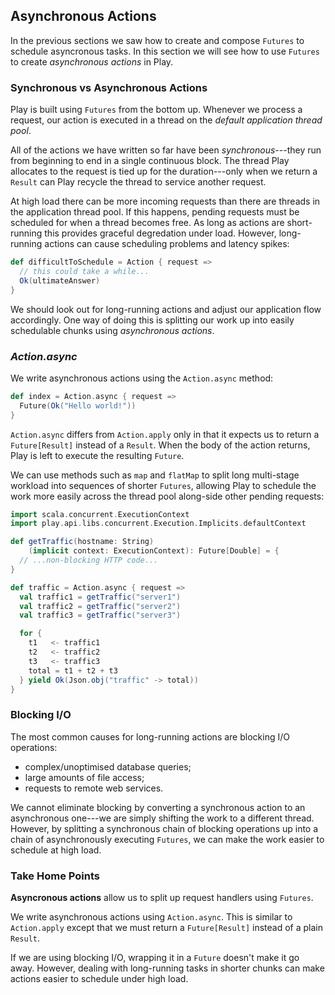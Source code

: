 ## Asynchronous Actions

In the previous sections we saw how to create and compose `Futures` to schedule asyncronous tasks. In this section we will see how to use `Futures` to create *asynchronous actions* in Play.

### Synchronous vs Asynchronous Actions

Play is built using `Futures` from the bottom up. Whenever we process a request, our action is executed in a thread on the *default application thread pool*.

All of the actions we have written so far have been *synchronous*---they run from beginning to end in a single continuous block. The thread Play allocates to the request is tied up for the duration---only when we return a `Result` can Play recycle the thread to service another request.

At high load there can be more incoming requests than there are threads in the application thread pool. If this happens, pending requests must be scheduled for when a thread becomes free. As long as actions are short-running this provides graceful degredation under load. However, long-running actions can cause scheduling problems and latency spikes:

~~~ scala
def difficultToSchedule = Action { request =>
  // this could take a while...
  Ok(ultimateAnswer)
}
~~~

We should look out for long-running actions and adjust our application flow accordingly. One way of doing this is splitting our work up into easily schedulable chunks using *asynchronous actions*.

### *Action.async*

We write asynchronous actions using the `Action.async` method:

~~~ scala
def index = Action.async { request =>
  Future(Ok("Hello world!"))
}
~~~

`Action.async` differs from `Action.apply` only in that it expects us to return a `Future[Result]` instead of a `Result`. When the body of the action returns, Play is left to execute the resulting `Future`.

We can use methods such as `map` and `flatMap` to split long multi-stage workload into sequences of shorter `Futures`, allowing Play to schedule the work more easily across the thread pool along-side other pending requests:

~~~ scala
import scala.concurrent.ExecutionContext
import play.api.libs.concurrent.Execution.Implicits.defaultContext

def getTraffic(hostname: String)
    (implicit context: ExecutionContext): Future[Double] = {
  // ...non-blocking HTTP code...
}

def traffic = Action.async { request =>
  val traffic1 = getTraffic("server1")
  val traffic2 = getTraffic("server2")
  val traffic3 = getTraffic("server3")

  for {
    t1   <- traffic1
    t2   <- traffic2
    t3   <- traffic3
    total = t1 + t2 + t3
  } yield Ok(Json.obj("traffic" -> total))
}
~~~

### Blocking I/O

The most common causes for long-running actions are blocking I/O operations:

 - complex/unoptimised database queries;
 - large amounts of file access;
 - requests to remote web services.

We cannot eliminate blocking by converting a synchronous action to an asynchronous one---we are simply shifting the work to a different thread. However, by splitting a synchronous chain of blocking operations up into a chain of asynchronously executing `Futures`, we can make the work easier to schedule at high load.

### Take Home Points

**Asyncronous actions** allow us to split up request handlers using `Futures`.

We write asynchronous actions using `Action.async`. This is similar to `Action.apply` except that we must return a `Future[Result]` instead of a plain `Result`.

If we are using blocking I/O, wrapping it in a `Future` doesn't make it go away. However, dealing with long-running tasks in shorter chunks can make actions easier to schedule under high load.
